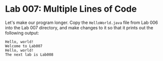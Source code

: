 # Lab 007: Multiple Lines of Code

Let's make our program longer. Copy the `HelloWorld.java` file from Lab 006
into the Lab 007 directory, and make changes to it so that it prints out
the following output:

```
Hello, world!
Welcome to Lab007
Hello, world!
The next lab is Lab008
```
